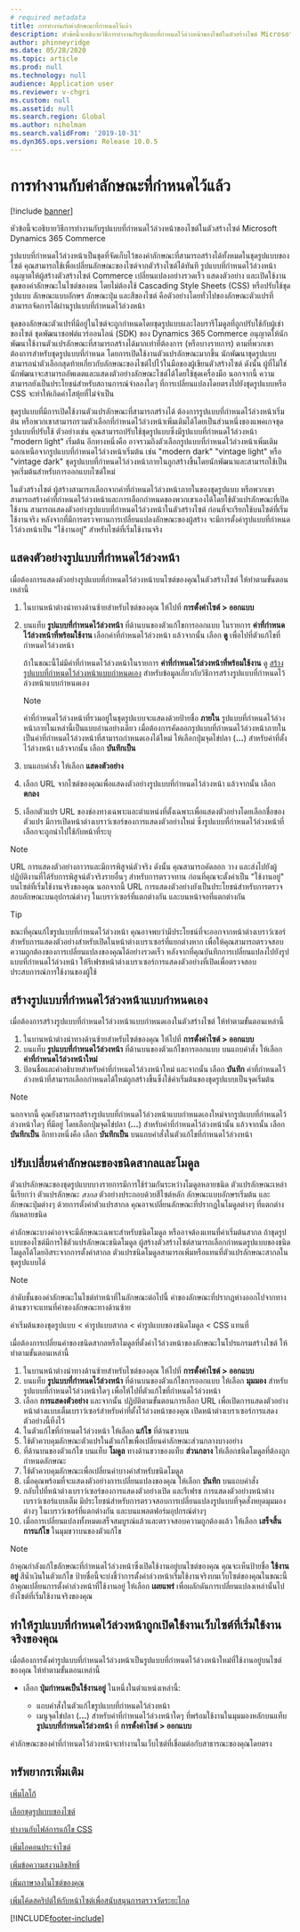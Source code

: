```yaml
---
# required metadata
title: การทำงานกับค่าลักษณะที่กำหนดไว้แล้ว
description: หัวข้อนี้จะอธิบายวิธีการทำงานกับรูปแบบที่กำหนดไว้ล่วงหน้าของไซต์ในตัวสร้างไซต์ Microsoft Dynamics 365 Commerce
author: phinneyridge
ms.date: 05/28/2020
ms.topic: article
ms.prod: null
ms.technology: null
audience: Application user
ms.reviewer: v-chgri
ms.custom: null
ms.assetid: null
ms.search.region: Global
ms.author: niholman
ms.search.validFrom: '2019-10-31'
ms.dyn365.ops.version: Release 10.0.5
---
```


# <a name="work-with-style-presets"></a>การทำงานกับค่าลักษณะที่กำหนดไว้แล้ว

[!include [banner](includes/banner.md)]

หัวข้อนี้จะอธิบายวิธีการทำงานกับรูปแบบที่กำหนดไว้ล่วงหน้าของไซต์ในตัวสร้างไซต์ Microsoft Dynamics 365 Commerce

รูปแบบที่กำหนดไว้ล่วงหน้าเป็นชุดที่จัดเก็บไว้ของค่าลักษณะที่สามารถสร้างได้ทั้งหมดในชุดรูปแบบของไซต์ คุณสามารถใช้เพื่อเปลี่ยนลักษณะของไซต์จากตัวร้างไซต์ได้ทันที รูปแบบที่กำหนดไว้ล่วงหน้าอนุญาตให้ผู้สร้างตัวสร้างไซต์ Commerce เปลี่ยนแปลงอย่างรวดเร็ว แสดงตัวอย่าง และเปิดใช้งานชุดของค่าลักษณะในไซต์ของตน โดยไม่ต้องใช้ Cascading Style Sheets (CSS) หรือปรับใช้ชุดรูปแบบ ลักษณะแบบอักษร ลักษณะปุ่ม และสีของไซต์ คือตัวอย่างโดยทั่วไปของลักษณะตัวแปรที่สามารถจัดการได้ผ่านรูปแบบที่กำหนดไว้ล่วงหน้า

ชุดของลักษณะตัวแปรที่มีอยู่ในไซต์จะถูกกำหนดโดยชุดรูปแบบและไลบรารีโมดูลที่ถูกปรับใช้กับผู้เช่าของไซต์ ชุดพัฒนาซอฟต์แวร์ออนไลน์ (SDK) ของ Dynamics 365 Commerce อนุญาตให้นักพัฒนาใช้งานตัวแปรลักษณะที่สามารถสร้างได้มากเท่าที่ต้องการ (หรือบางรายการ) ตามที่พวกเขาต้องการสำหรับชุดรูปแบบที่กำหนด โดยการเปิดใช้งานตัวแปรลักษณะมากขึ้น นักพัฒนาชุดรูปแบบสามารถนำตัวเลือกสุดท้ายเกี่ยวกับลักษณะของไซต์ไปไว้ในมือของผู้เขียนตัวสร้างไซต์ ดังนั้น ผู้ที่ไม่ใช่นักพัฒนาจะสามารถอัพเดตและแสดงตัวอย่างลักษณะไซต์ได้โดยใช้ชุดเครื่องมือ นอกจากนี้ ความสามารถยังเป็นประโยชน์สำหรับสถานการณ์จำลองใดๆ ที่การเปลี่ยนแปลงโดยตรงไปยังชุดรูปแบบหรือ CSS จะทำให้เกิดค่าโสหุ้ยที่ไม่จำเป็น

ชุดรูปแบบที่มีการเปิดใช้งานตัวแปรลักษณะที่สามารถสร้างได้ ต้องการรูปแบบที่กำหนดไว้ล่วงหน้าเริ่มต้น หรือพวกเขาสามารถรวมตัวเลือกที่กำหนดไว้ล่วงหน้าเพิ่มเติมได้โดยเป็นส่วนหนึ่งของแพคเกจชุดรูปแบบที่ปรับใช้ ตัวอย่างเช่น คุณสามารถปรับใช้ชุดรูปแบบซึ่งมีรูปแบบที่กำหนดไว้ล่วงหน้า "modern light" เริ่มต้น อีกทางหนึ่งคือ อาจรวมถึงตัวเลือกรูปแบบที่กำหนดไว้ล่วงหน้าเพิ่มเติม นอกเหนือจากรูปแบบที่กำหนดไว้ล่วงหน้าเริ่มต้น เช่น "modern dark" "vintage light" หรือ "vintage dark" ชุดรูปแบบที่กำหนดไว้ล่วงหน้าภายในถูกสร้างขึ้นโดยนักพัฒนาและสามารถใช้เป็นจุดเริ่มต้นสำหรับการออกแบบไซต์ใหม่

ในตัวสร้างไซต์ ผู้สร้างสามารถเลือกจากค่าที่กำหนดไว้ล่วงหน้าภายในของชุดรูปแบบ หรือพวกเขาสามารถสร้างค่าที่กำหนดไว้ล่วงหน้าและการเลือกกำหนดของพวกเขาเองได้โดยใช้ตัวแปรลักษณะที่เปิดใช้งาน สามารถแสดงตัวอย่างรูปแบบที่กำหนดไว้ล่วงหน้าในตัวสร้างไซต์ ก่อนที่จะเรียกใช้บนไซต์ที่เริ่มใช้งานจริง หลังจากที่มีการตรวจทานการเปลี่ยนแปลงลักษณะของผู้สร้าง จะมีการตั้งค่ารูปแบบที่กำหนดไว้ล่วงหน้าเป็น "ใช้งานอยู่" สำหรับไซต์ที่เริ่มใช้งานจริง

## <a name="preview-a-style-preset"></a>แสดงตัวอย่างรูปแบบที่กำหนดไว้ล่วงหน้า

เมื่อต้องการแสดงตัวอย่างรูปแบบที่กำหนดไว้ล่วงหน้าบนไซต์ของคุณในตัวสร้างไซต์ ให้ทำตามขั้นตอนเหล่านี้

1. ในบานหน้าต่างนำทางด้านซ้ายสำหรับไซต์ของคุณ ให้ไปที่ **การตั้งค่าไซต์ \> ออกแบบ**
1. บนแท็บ **รูปแบบที่กำหนดไว้ล่วงหน้า** ที่ด้านบนของตัวแก้ไขการออกแบบ ในรายการ **ค่าที่กำหนดไว้ล่วงหน้าที่พร้อมใช้งาน** เลือกค่าที่กำหนดไว้ล่วงหน้า แล้วจากนั้น เลือก **ดู** เพื่อไปที่ตัวแก้ไขที่กำหนดไว้ล่วงหน้า

    ถ้าในขณะนี้ไม่มีค่าที่กำหนดไว้ล่วงหน้าในรายการ **ค่าที่กำหนดไว้ล่วงหน้าที่พร้อมใช้งาน** ดู [สร้างรูปแบบที่กำหนดไว้ล่วงหน้าแบบกำหนดเอง](#create-a-custom-style-preset) สำหรับข้อมูลเกี่ยวกับวิธีการสร้างรูปแบบที่กำหนดไว้ล่วงหน้าแบบกำหนดเอง

    > [!NOTE]
    > ค่าที่กำหนดไว้ล่วงหน้าที่รวมอยู่ในชุดรูปแบบจะแสดงด้วยป้ายชื่อ **ภายใน** รูปแบบที่กำหนดไว้ล่วงหน้าภายในเหล่านี้เป็นแบบอ่านอย่างเดียว เมื่อต้องการคัดลอกรูปแบบที่กำหนดไว้ล่วงหน้าภายในเป็นค่าที่กำหนดไว้ล่วงหน้าที่สามารถกำหนดเองได้ใหม่ ให้เลือกปุ่มจุดไข่ปลา (**...**) สำหรับค่าที่ตั้งไว้ล่วงหน้า แล้วจากนั้น เลือก **บันทึกเป็น**

1. บนแถบคำสั่ง ให้เลือก **แสดงตัวอย่าง**
1. เลือก URL จากไซต์ของคุณเพื่อแสดงตัวอย่างรูปแบบที่กำหนดไว้ล่วงหน้า แล้วจากนั้น เลือก **ตกลง**
1. เลือกตัวแปร URL ของช่องทางเฉพาะและตำแหน่งที่ตั้งเฉพาะเพื่อแสดงตัวอย่างโดยเลือกชื่อของตัวแปร มีการเปิดหน้าต่างเบราว์เซอร์ของการแสดงตัวอย่างใหม่ ซึ่งรูปแบบที่กำหนดไว้ล่วงหน้าที่เลือกจะถูกนำไปใช้กับหน้าที่ระบุ

> [!NOTE]
> URL การแสดงตัวอย่างถาวรและมีการพิสูจน์ตัวจริง ดังนั้น คุณสามารถคัดลอก วาง และส่งไปยังผู้ปฏิบัติงานที่ได้รับการพิสูจน์ตัวจริงรายอื่นๆ สำหรับการตรวจทาน ก่อนที่คุณจะตั้งค่าเป็น "ใช้งานอยู่" บนไซต์ที่เริ่มใช้งานจริงของคุณ นอกจากนี้ URL การแสดงตัวอย่างยังเป็นประโยชน์สำหรับการตรวจสอบลักษณะบนอุปกรณ์ต่างๆ ในเบราว์เซอร์ที่แตกต่างกัน และบนหน้าจอที่แตกต่างกัน

> [!TIP]
> ขณะที่คุณแก้ไขรูปแบบที่กำหนดไว้ล่วงหน้า คุณอาจพบว่ามีประโยชน์ที่จะออกจากหน้าต่างเบราว์เซอร์สำหรับการแสดงตัวอย่างสำหรับเปิดในหน้าต่างเบราเซอร์ที่แยกต่างหาก เพื่อให้คุณสามารถตรวจสอบความถูกต้องของการเปลี่ยนแปลงของคุณได้อย่างรวดเร็ว หลังจากที่คุณบันทึกการเปลี่ยนแปลงไปยังรูปแบบที่กำหนดไว้ล่วงหน้า ให้รีเฟรชหน้าต่างเบราเซอร์การแสดงตัวอย่างที่เปิดเพื่อตรวจสอบประสบการณ์การใช้งานของผู้ใช้

## <a name="create-a-custom-style-preset"></a>สร้างรูปแบบที่กำหนดไว้ล่วงหน้าแบบกำหนดเอง

เมื่อต้องการสร้างรูปแบบที่กำหนดไว้ล่วงหน้าแบบกำหนดเองในตัวสร้างไซต์ ให้ทำตามขั้นตอนเหล่านี้

1. ในบานหน้าต่างนำทางด้านซ้ายสำหรับไซต์ของคุณ ให้ไปที่ **การตั้งค่าไซต์ \> ออกแบบ**
1. บนแท็บ **รูปแบบที่กำหนดไว้ล่วงหน้า** ที่ด้านบนของตัวแก้ไขการออกแบบ บนแถบคำสั่ง ให้เลือก **ค่าที่กำหนดไว้ล่วงหน้าใหม่**
1. ป้อนชื่อและคำอธิบายสำหรับค่าที่กำหนดไว้ล่วงหน้าใหม่ และจากนั้น เลือก **บันทึก** ค่าที่กำหนดไว้ล่วงหน้าที่สามารถเลือกกำหนดได้ใหม่ถูกสร้างขึ้นซึ่งใช้ค่าเริ่มต้นของชุดรูปแบบเป็นจุดเริ่มต้น

> [!NOTE]
> นอกจากนี้ คุณยังสามารถสร้างรูปแบบที่กำหนดไว้ล่วงหน้าแบบกำหนดเองใหม่จากรูปแบบที่กำหนดไว้ล่วงหน้าใดๆ ที่มีอยู่ โดยเลือกปุ่มจุดไข่ปลา (**...**) สำหรับค่าที่กำหนดไว้ล่วงหน้านั้น แล้วจากนั้น เลือก **บันทึกเป็น** อีกทางหนึ่งคือ เลือก **บันทึกเป็น** บนแถบคำสั่งในตัวแก้ไขที่กำหนดไว้ล่วงหน้า

## <a name="modify-global-and-module-type-style-values"></a>ปรับเปลี่ยนค่าลักษณะของชนิดสากลและโมดูล

ตัวแปรลักษณะของชุดรูปแบบบางรายการมีการใช้ร่วมกันระหว่างโมดูลหลายชนิด ตัวแปรลักษณะเหล่านี้เรียกว่า ตัวแปรลักษณะ *สากล* ตัวอย่างประกอบด้วยสีไซต์หลัก ลักษณะแบบอักษรเริ่มต้น และลักษณะปุ่มต่างๆ ด้วยการตั้งค่าตัวแปรสากล คุณอาจเปลี่ยนลักษณะที่ปรากฏในโมดูลต่างๆ ที่แตกต่างกันหลายชนิด

ค่าลักษณะบางค่าอาจจะมีลักษณะเฉพาะสำหรับชนิดโมดูล หรืออาจต้องแทนที่ค่าเริ่มต้นสากล ถ้าชุดรูปแบบของไซต์มีการใช้ตัวแปรลักษณะชนิดโมดูล ผู้สร้างตัวสร้างไซต์สามารถเลือกกำหนดรูปแบบของชนิดโมดูลได้โดยอิสระจากการตั้งค่าสากล ตัวแปรชนิดโมดูลสามารถเพิ่มหรือแทนที่ตัวแปรลักษณะสากลในชุดรูปแบบได้

> [!NOTE]
> ลำดับชั้นของค่าลักษณะในไซต์ทำหน้าที่ในลักษณะต่อไปนี้ ค่าของลักษณะที่ปรากฏห่างออกไปจากทางด้านขวาจะแทนที่ค่าของลักษณะทางด้านซ้าย
>
> ค่าเริ่มต้นของชุดรูปแบบ \< ค่ารูปแบบสากล \< ค่ารูปแบบของชนิดโมดูล \< CSS แทนที่

เมื่อต้องการเปลี่ยนค่าของชนิดสากลหรือโมดูลที่ตั้งค่าไว้ล่วงหน้าของลักษณะในโปรแกรมสร้างไซต์ ให้ทำตามขั้นตอนเหล่านี้

1. ในบานหน้าต่างนำทางด้านซ้ายสำหรับไซต์ของคุณ ให้ไปที่ **การตั้งค่าไซต์ \> ออกแบบ**
1. บนแท็บ **รูปแบบที่กำหนดไว้ล่วงหน้า** ที่ด้านบนของตัวแก้ไขการออกแบบ ให้เลือก **มุมมอง** สำหรับรูปแบบที่กำหนดไว้ล่วงหน้าใดๆ เพื่อให้ไปที่ตัวแก้ไขที่กำหนดไว้ล่วงหน้า
1. เลือก **การแสดงตัวอย่าง** และจากนั้น ปฏิบัติตามขั้นตอนการเลือก URL เพื่อเปิดการแสดงตัวอย่างหน้าต่างแบบเต็มเบราว์เซอร์สำหรับค่าที่ตั้งไว้ล่วงหน้าของคุณ เปิดหน้าต่างเบราเซอร์การแสดงตัวอย่างนี้ทิ้งไว้
1. ในตัวแก้ไขที่กำหนดไว้ล่วงหน้า ให้เลือก **แก้ไข** ที่ด้านขวาบน
1. ใช้ตัวควบคุมลักษณะตัวแปรในตัวแก้ไขเพื่อเปลี่ยนค่าลักษณะส่วนกลางบางอย่าง
1. ที่ด้านบนของตัวแก้ไข บนแท็บ **โมดูล** ทางด้านขวาของแท็บ **ส่วนกลาง** ให้เลือกชนิดโมดูลที่ต้องถูกกำหนดลักษณะ
1. ใช้ตัวควบคุมลักษณะเพื่อเปลี่ยนค่าบางค่าสำหรับชนิดโมดูล
1. เมื่อคุณพร้อมที่จะแสดงตัวอย่างการเปลี่ยนแปลงของคุณ ให้เลือก **บันทึก** บนแถบคำสั่ง
1. กลับไปที่หน้าต่างเบราว์เซอร์ของการแสดงตัวอย่างเปิด และรีเฟรช การแสดงตัวอย่างหน้าต่างเบราว์เซอร์แบบเต็ม มีประโยชน์สำหรับการตรวจสอบการเปลี่ยนแปลงรูปแบบที่จุดสั่งหยุดมุมมองต่างๆ ในเบราว์เซอร์ที่แตกต่างกัน และบนแพลตฟอร์มอุปกรณ์ต่างๆ
1. เมื่อการเปลี่ยนแปลงทั้งหมดเสร็จสมบูรณ์แล้วและตรวจสอบความถูกต้องแล้ว ให้เลือก **เสร็จสิ้นการแก้ไข** ในมุมขวาบนของตัวแก้ไข

> [!NOTE]
> ถ้าคุณกำลังแก้ไขลักษณะที่กำหนดไว้ล่วงหน้าซึ่งเปิดใช้งานอยู่บนไซต์ของคุณ คุณจะเห็นป้ายชื่อ **ใช้งานอยู่** สีน้ำเงินในตัวแก้ไข ป้ายชื่อนี้จะบ่งชี้ว่าการตั้งค่าล่วงหน้าเริ่มใช้งานจริงบนเว็บไซต์ของคุณในขณะนี้ ถ้าคุณเปลี่ยนการตั้งค่าล่วงหน้าที่ใช้งานอยู่ ให้เลือก **เผยแพร่** เพื่อผลักดันการเปลี่ยนแปลงเหล่านั้นไปยังไซต์ที่เริ่มใช้งานจริงของคุณ

## <a name="make-a-new-style-preset-active-on-your-live-site"></a>ทำให้รูปแบบที่กำหนดไว้ล่วงหน้าถูกเปิดใช้งานเว็บไซต์ที่เริ่มใช้งานจริงของคุณ

เมื่อต้องการตั้งค่ารูปแบบที่กำหนดไว้ล่วงหน้าเป็นรูปแบบที่กำหนดไว้ล่วงหน้าใหม่ที่ใช้งานอยู่บนไซต์ของคุณ ให้ทำตามขั้นตอนเหล่านี้

- เลือก **ปุ่มกำหนดเป็นใช้งานอยู่** ในหนึ่งในตำแหน่งเหล่านี้:

    - แถบคำสั่งในตัวแก้ไขรูปแบบที่กำหนดไว้ล่วงหน้า
    - เมนูจุดไข่ปลา (**...**) สำหรับค่าที่กำหนดไว้ล่วงหน้าใดๆ ที่พร้อมใช้งานในมุมมองหลักบนแท็บ **รูปแบบที่กำหนดไว้ล่วงหน้า** ที่ **การตั้งค่าไซต์ \> ออกแบบ**

ค่าลักษณะของค่าที่กำหนดไว้ล่วงหน้าจะทำงานในเว็บไซต์ที่เชื่อมต่อกับสาธารณะของคุณโดยตรง

## <a name="additional-resources"></a>ทรัพยากรเพิ่มเติม

[เพิ่มโลโก้](add-logo.md)

[เลือกชุดรูปแบบของไซต์](select-site-theme.md)

[ทำงานกับไฟล์การแก้ไข CSS](css-override-files.md)

[เพิ่มไอคอนประจำไซต์](add-favicon.md)

[เพิ่มข้อความสงวนลิขสิทธิ์](add-copyright-notice.md)

[เพิ่มภาษาลงในไซต์ของคุณ](add-languages-to-site.md)

[เพิ่มโค้ดสคริปต์ให้กับหน้าไซต์เพื่อสนับสนุนการตรวจวัดระยะไกล](add-telemetry.md)


[!INCLUDE[footer-include](../includes/footer-banner.md)]
